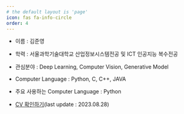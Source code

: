 ```yaml
---
# the default layout is 'page'
icon: fas fa-info-circle
order: 4
---
```


- 이름 : 김준영

- 학력 : 서울과학기술대학교 산업정보시스템전공 및 ICT 인공지능 복수전공

- 관심분야 : Deep Learning, Computer Vision, Generative Model

- Computer Language : Python, C, C++, JAVA

- 주요 사용하는 Computer Language : Python

- [CV 확인하기](../../docs/CV.pdf)(last update : 2023.08.28)

